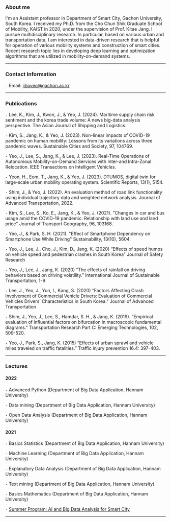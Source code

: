 ### About me

I'm an Assistant professor in Department of Smart City, Gachon University, South Korea. I received my Ph.D. from the Cho Chun Shik Graduate School of Mobility, KAIST in 2020, under the supervision of Prof. Kitae Jang. I pursue multidisciplinary research. In particular, based on various urban and transportation data, I am interested in data-driven research that is helpful for operation of various mobility systems and construction of smart cities. Recent research topic lies in developing deep learning and optimization algorithms that are utilized in mobility-on-demand systems. 

--- 

### Contact Information

`-` Email: jihoyeo@gachon.ac.kr

--- 

### Publications
`-` Lee, K., Kim, J., Kwon, J., & Yeo, J. (2024). Maritime supply chain risk sentiment and the korea trade volume: A news big-data analysis perspective. The Asian Journal of Shipping and Logistics.

`-` Kim, S., Jang, K., & Yeo, J. (2023). Non-linear impacts of COVID-19 pandemic on human mobility: Lessons from its variations across three pandemic waves. Sustainable Cities and Society, 97, 104769.

`-` Yeo, J., Lee, S., Jang, K., & Lee, J. (2023). Real-Time Operations of Autonomous Mobility-on-Demand Services with Inter-and Intra-Zonal Relocation. IEEE Transactions on Intelligent Vehicles.

`-` Yeon, H., Eom, T., Jang, K., & Yeo, J. (2023). DTUMOS, digital twin for large-scale urban mobility operating system. Scientific Reports, 13(1), 5154.

`-` Shim, J., & Yeo, J. (2022). An evaluation method of road link functionality using individual trajectory data and weighted network analysis. Journal of Advanced Transportation, 2022.

`-` Kim, S., Lee, S., Ko, E., Jang, K., & Yeo, J. (2021). "Changes in car and bus usage amid the COVID-19 pandemic: Relationship with land use and land price" Journal of Transport Geography, 96, 103168.

`-` Yeo, J., & Park, S. H. (2021). "Effect of Smartphone Dependency on Smartphone Use While Driving" Sustainability, 13(10), 5604.

`-` Yeo, J., Lee, J., Cho, J., Kim, D., Jang, K. (2020) “Effects of speed humps on vehicle speed and pedestrian crashes in South Korea” Journal of Safety Research  

`-` Yeo, J., Lee, J., Jang, K. (2020) “The effects of rainfall on driving behaviors based on driving volatility.” International Journal of Sustainable Transportation, 1-9

`-` Lee, J., Yeo, J., Yun, I., Kang, S. (2020) “Factors Affecting Crash Involvement of Commercial Vehicle Drivers: Evaluation of Commercial Vehicles Drivers’ Characteristics in South Korea.”  Journal of Advanced Transportation

`-` Shim, J., Yeo, J., Lee, S., Hamdar, S. H., & Jang, K. (2019). “Empirical evaluation of influential factors on bifurcation in macroscopic fundamental diagrams.” Transportation Research Part C: Emerging Technologies, 102, 509-520.

`-` Yeo, J., Park, S., Jang, K. (2015) “Effects of urban sprawl and vehicle miles traveled on traffic fatalities.” Traffic injury prevention 16.4: 397-403. 

---

### Lectures

#### 2022

`-` Advanced Python (Department of Big Data Application, Hannam University)

`-` Data mining (Department of Big Data Application, Hannam University)

`-` Open Data Analysis (Department of Big Data Application, Hannam University)

#### 2021

`-` Basics Statistics (Department of Big Data Application, Hannam University)

`-` Machine Learning (Department of Big Data Application, Hannam University)

`-` Explanatory Data Analysis (Department of Big Data Application, Hannam University)

`-` Text mining (Department of Big Data Application, Hannam University)

`-` Basics Mathematics (Department of Big Data Application, Hannam University)

`-` [Summer Program: AI and Big Data Analysis for Smart City](https://dataonair.or.kr/bigjob/)

---

